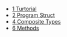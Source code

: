 * [1 Turtorial](main/ch1.md)
* [2 Program Struct](main/ch2.md)
* [4 Composite Types](main/ch4.md)
* [6 Methods](main/ch6.md)
